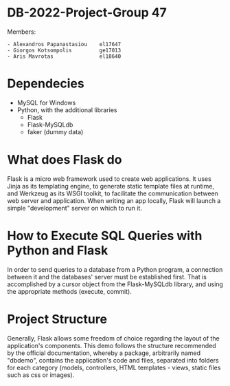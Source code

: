 # DB-2022-Project-Group 47

Members:  

    - Alexandros Papanastasiou    el17647
    - Giorgos Kotsompolis         ge17013
    - Aris Mavrotas               el18640


# Dependecies 

- MySQL for Windows
- Python, with the additional libraries
    - Flask
    - Flask-MySQLdb
    - faker (dummy data)


# What does Flask do

Flask is a micro web framework used to create web applications. It uses Jinja as its templating engine, to generate static template files at runtime, and Werkzeug as its WSGI toolkit, to facilitate the communication between web server and application. When writing an app locally, Flask will launch a simple "development" server on which to run it.



# How to Execute SQL Queries with Python and Flask

In order to send queries to a database from a Python program, a connection between it and the databases' server must be established first. That is accomplished by a cursor object from the Flask-MySQLdb library, and using the appropriate methods (execute, commit).


# Project Structure

Generally, Flask allows some freedom of choice regarding the layout of the application's components. This demo follows the structure recommended by the official documentation, whereby a package, arbitrarily named "dbdemo", contains the application's code and files, separated into folders for each category (models, controllers, HTML templates - views, static files such as css or images).
